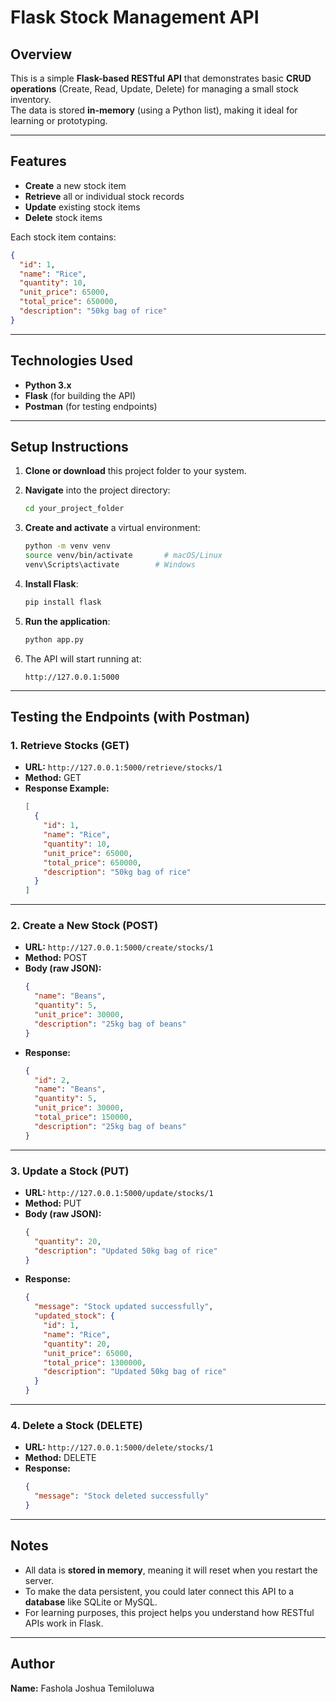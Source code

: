 # Flask Stock Management API

## Overview
This is a simple **Flask-based RESTful API** that demonstrates basic **CRUD operations** (Create, Read, Update, Delete) for managing a small stock inventory.  
The data is stored **in-memory** (using a Python list), making it ideal for learning or prototyping.

---

## Features
- **Create** a new stock item  
- **Retrieve** all or individual stock records  
- **Update** existing stock items  
- **Delete** stock items  

Each stock item contains:
```json
{
  "id": 1,
  "name": "Rice",
  "quantity": 10,
  "unit_price": 65000,
  "total_price": 650000,
  "description": "50kg bag of rice"
}
```

---

## Technologies Used
- **Python 3.x**
- **Flask** (for building the API)
- **Postman** (for testing endpoints)

---

##  Setup Instructions

1. **Clone or download** this project folder to your system.

2. **Navigate** into the project directory:
   ```bash
   cd your_project_folder
   ```

3. **Create and activate** a virtual environment:
   ```bash
   python -m venv venv
   source venv/bin/activate       # macOS/Linux
   venv\Scripts\activate        # Windows
   ```

4. **Install Flask**:
   ```bash
   pip install flask
   ```

5. **Run the application**:
   ```bash
   python app.py
   ```

6. The API will start running at:
   ```
   http://127.0.0.1:5000
   ```

---

##  Testing the Endpoints (with Postman)

### 1. Retrieve Stocks (GET)
- **URL:** `http://127.0.0.1:5000/retrieve/stocks/1`
- **Method:** GET  
- **Response Example:**
  ```json
  [
    {
      "id": 1,
      "name": "Rice",
      "quantity": 10,
      "unit_price": 65000,
      "total_price": 650000,
      "description": "50kg bag of rice"
    }
  ]
  ```

---

### 2. Create a New Stock (POST)
- **URL:** `http://127.0.0.1:5000/create/stocks/1`
- **Method:** POST  
- **Body (raw JSON):**
  ```json
  {
    "name": "Beans",
    "quantity": 5,
    "unit_price": 30000,
    "description": "25kg bag of beans"
  }
  ```
- **Response:**
  ```json
  {
    "id": 2,
    "name": "Beans",
    "quantity": 5,
    "unit_price": 30000,
    "total_price": 150000,
    "description": "25kg bag of beans"
  }
  ```

---

### 3. Update a Stock (PUT)
- **URL:** `http://127.0.0.1:5000/update/stocks/1`
- **Method:** PUT  
- **Body (raw JSON):**
  ```json
  {
    "quantity": 20,
    "description": "Updated 50kg bag of rice"
  }
  ```
- **Response:**
  ```json
  {
    "message": "Stock updated successfully",
    "updated_stock": {
      "id": 1,
      "name": "Rice",
      "quantity": 20,
      "unit_price": 65000,
      "total_price": 1300000,
      "description": "Updated 50kg bag of rice"
    }
  }
  ```

---

### 4. Delete a Stock (DELETE)
- **URL:** `http://127.0.0.1:5000/delete/stocks/1`
- **Method:** DELETE  
- **Response:**
  ```json
  {
    "message": "Stock deleted successfully"
  }
  ```

---

## Notes
- All data is **stored in memory**, meaning it will reset when you restart the server.
- To make the data persistent, you could later connect this API to a **database** like SQLite or MySQL.
- For learning purposes, this project helps you understand how RESTful APIs work in Flask.

---

## Author
**Name:** Fashola Joshua Temiloluwa  
